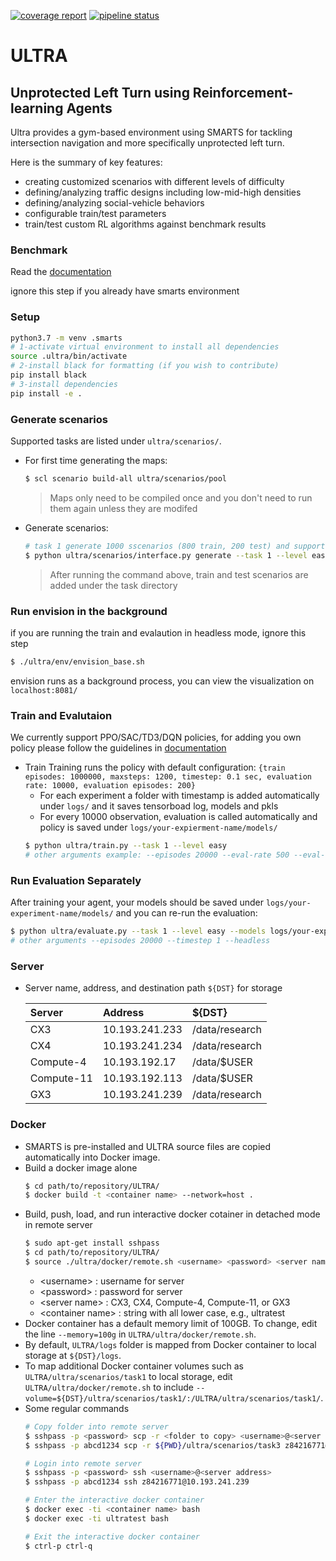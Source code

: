 [![coverage report](https://gitlab.smartsai.xyz/smarts/ULTRA/badges/master/coverage.svg)](https://gitlab.smartsai.xyz/smarts/ULTRA/-/commits/master)
[![pipeline status](https://gitlab.smartsai.xyz/smarts/ULTRA/badges/master/pipeline.svg)](https://gitlab.smartsai.xyz/smarts/ULTRA/-/commits/master)

# ULTRA

Unprotected Left Turn using Reinforcement-learning Agents
---
Ultra provides a gym-based environment using SMARTS for tackling intersection navigation and more specifically unprotected left turn.

Here is the summary of key features:
 - creating customized scenarios with different levels of difficulty
 - defining/analyzing traffic designs including low-mid-high densities
 - defining/analyzing social-vehicle behaviors
 - configurable train/test parameters
 - train/test custom RL algorithms against benchmark results

### Benchmark

Read the [documentation](https://gitlab.smartsai.xyz/smarts/ULTRA/-/wikis/Benchmark)


ignore this step if you already have smarts environment
### Setup
  ```sh
  python3.7 -m venv .smarts
  # 1-activate virtual environment to install all dependencies
  source .ultra/bin/activate
  # 2-install black for formatting (if you wish to contribute)
  pip install black
  # 3-install dependencies
  pip install -e .
  ```

### Generate scenarios

Supported tasks are listed under `ultra/scenarios/`.

- For first time generating the maps:
  ```sh
  $ scl scenario build-all ultra/scenarios/pool
  ```
  > Maps only need to be compiled once and you don't need to run them again unless they are modifed
- Generate scenarios:
  ``` sh
  # task 1 generate 1000 sscenarios (800 train, 200 test) and supports 2 levels of difficulties for more info refer to our documentaion
  $ python ultra/scenarios/interface.py generate --task 1 --level easy
  ```
  > After running the command above, train and test scenarios are added under the task directory

### Run envision in the background
if you are running the train and evalaution in headless mode, ignore this step
```sh
$ ./ultra/env/envision_base.sh
```
envision runs as a background process, you can view the visualization on `localhost:8081/`

### Train and Evalutaion
We currently support PPO/SAC/TD3/DQN policies, for adding you own policy please follow the guidelines in [documentation](https://gitlab.smartsai.xyz/smarts/ULTRA/-/wikis/Benchmark)
- Train
  Training runs the policy with default configuration:
  `
  {train episodes: 1000000, maxsteps: 1200, timestep: 0.1 sec, evaluation rate: 10000, evaluation episodes: 200}
  `
  - For each experiment a folder with timestamp is added automatically under `logs/` and it saves tensorboad log, models and pkls
  - For every 10000 observation, evaluation is called automatically and policy is saved under `logs/your-expierment-name/models/`
  ```sh
  $ python ultra/train.py --task 1 --level easy 
  # other arguments example: --episodes 20000 --eval-rate 500 --eval-episodes 200 --timestep 1 --headless
  ```
### Run Evaluation Separately
After training your agent, your models should be saved under `logs/your-experiment-name/models/` and you can re-run the evaluation:
  ```sh
  $ python ultra/evaluate.py --task 1 --level easy --models logs/your-expierment-name/models
  # other arguments --episodes 20000 --timestep 1 --headless
  ```

### Server
- Server name, address, and destination path `${DST}` for storage

  |Server|Address|${DST}|
  |:----|:----|:----|
  |CX3|10.193.241.233|/data/research|
  |CX4|10.193.241.234|/data/research|
  |Compute-4|10.193.192.17|/data/$USER|
  |Compute-11|10.193.192.113|/data/$USER|
  |GX3|10.193.241.239|/data/research|  

### Docker
- SMARTS is pre-installed and ULTRA source files are copied automatically into Docker image.
- Build a docker image alone
  ```sh
  $ cd path/to/repository/ULTRA/
  $ docker build -t <container name> --network=host .
  ```
- Build, push, load, and run interactive docker cotainer in detached mode in remote server
  ```sh
  $ sudo apt-get install sshpass
  $ cd path/to/repository/ULTRA/
  $ source ./ultra/docker/remote.sh <username> <password> <server name> <container name> .
  ```
  - \<username>       : username for server   
  - \<password>       : password for server   
  - \<server name>    : CX3, CX4, Compute-4, Compute-11, or GX3   
  - \<container name> : string with all lower case, e.g., ultratest
- Docker container has a default memory limit of 100GB. To change, edit the line `--memory=100g` in `ULTRA/ultra/docker/remote.sh`.
- By default, `ULTRA/logs` folder is mapped from Docker container to local storage at `${DST}/logs`.
- To map additional Docker container volumes such as `ULTRA/ultra/scenarios/task1` to local storage, edit `ULTRA/ultra/docker/remote.sh` to include `--volume=${DST}/ultra/scenarios/task1/:/ULTRA/ultra/scenarios/task1/`.
- Some regular commands
  ```sh
  # Copy folder into remote server
  $ sshpass -p <password> scp -r <folder to copy> <username>@<server address>:<destination path>
  $ sshpass -p abcd1234 scp -r ${PWD}/ultra/scenarios/task3 z84216771@10.193.241.239:/data/research/ultra/scenarios/

  # Login into remote server
  $ sshpass -p <password> ssh <username>@<server address>
  $ sshpass -p abcd1234 ssh z84216771@10.193.241.239

  # Enter the interactive docker container
  $ docker exec -ti <container name> bash
  $ docker exec -ti ultratest bash

  # Exit the interactive docker container
  $ ctrl-p ctrl-q
  ```
